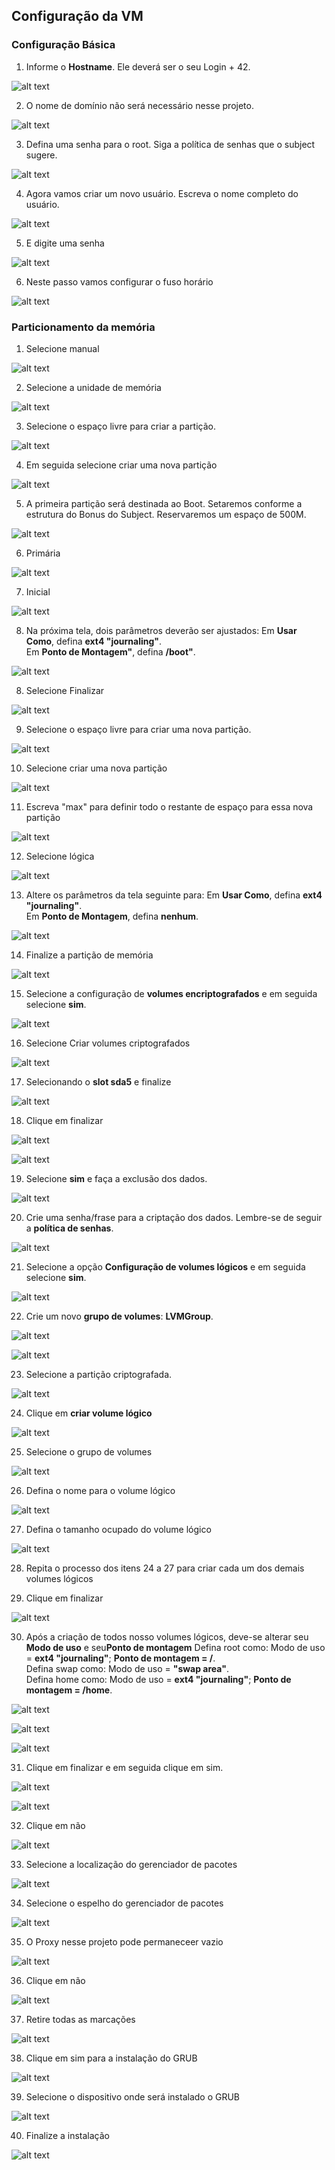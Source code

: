 ## Configuração da VM

### Configuração Básica

1. Informe o <b>Hostname</b>. Ele deverá ser o seu Login + 42.

![alt text](https://user-images.githubusercontent.com/82785772/136550067-b2c83493-613f-4d94-8f63-417c9e67ea3d.png)

2. O nome de domínio não será necessário nesse projeto.

![alt text](https://user-images.githubusercontent.com/82785772/136550144-c367b72a-5a64-443c-9886-7cf3ac7198af.png)

3. Defina uma senha para o root. Siga a política de senhas que o subject sugere.

![alt text](https://user-images.githubusercontent.com/82785772/136550617-6859ea60-e521-4eaf-8e41-e7cfa2e63705.png)

4. Agora vamos criar um novo usuário. Escreva o nome completo do usuário.

![alt text](https://user-images.githubusercontent.com/82785772/136550803-c4c55a4a-7c78-448b-a60d-b3dec7c5bd83.png)

5. E digite uma senha

![alt text](https://user-images.githubusercontent.com/82785772/136550862-d74698b3-52f0-498b-b5af-c20c5be80584.png)

6. Neste passo vamos configurar o fuso horário

![alt text](https://user-images.githubusercontent.com/82785772/136551018-fa4378d4-b2b7-4453-a38d-c4bbc2568c12.png)

### Particionamento da memória

1. Selecione manual

![alt text](https://user-images.githubusercontent.com/82785772/136551102-35e56aab-10bf-4676-9c51-130f72ca67b4.png)

2. Selecione a unidade de memória

![alt text](https://user-images.githubusercontent.com/82785772/136551254-df0d978a-a8db-4858-951b-f74dacdb3862.png)

3. Selecione o espaço livre para criar a partição. 

![alt text](https://user-images.githubusercontent.com/82785772/136551406-3f0b0b9c-263f-4c40-b222-14dc77b4eda6.png)

4. Em seguida selecione criar uma nova partição

![alt text](https://user-images.githubusercontent.com/82785772/136551458-3f43c36d-f79a-4311-8b4c-0627175b098e.png)

5. A primeira partição será destinada ao Boot. Setaremos conforme a estrutura do Bonus do Subject. Reservaremos um espaço de 500M.

![alt text](https://user-images.githubusercontent.com/82785772/136551651-67fac43f-ed2b-4d67-bd04-1630c93c37c3.png)

6. Primária

![alt text](https://user-images.githubusercontent.com/82785772/136551689-bcb8600c-3f57-48f4-a9f0-ebf37c1effd6.png)

7. Inicial

![alt text](https://user-images.githubusercontent.com/82785772/136551722-be4c467f-5461-4074-a0a7-935260a3f1bd.png)

8. Na próxima tela, dois parâmetros deverão ser ajustados:
Em <b>Usar Como</b>, defina <b>ext4 "journaling"</b>.<br>
Em <b>Ponto de Montagem"</b>, defina <b>/boot"</b>.

![alt text](https://user-images.githubusercontent.com/82785772/136551841-2292350a-d963-43a7-a6eb-c936455c854f.png)

8. Selecione Finalizar

![alt text](https://user-images.githubusercontent.com/82785772/136551976-bb7f4e8a-6b29-4b0e-9a1b-9647fba64c53.png)

9. Selecione o espaço livre para criar uma nova partição.

![alt text](https://user-images.githubusercontent.com/82785772/136552026-61ae83e1-fec5-418f-b1c5-8ede5bfc2cbf.png)

10. Selecione criar uma nova partição

![alt text](https://user-images.githubusercontent.com/82785772/136552065-ace3c921-4f82-477b-a4fc-52d05afd8a1a.png)

11. Escreva "max" para definir todo o restante de espaço para essa nova partição

![alt text](https://user-images.githubusercontent.com/82785772/136552139-5b2912a7-e03d-4e1d-8fbf-2325fd01a834.png)

12. Selecione lógica

![alt text](https://user-images.githubusercontent.com/82785772/136552176-3d0e4e1d-050f-4ed8-8f6e-c6365ee6a45a.png)

13. Altere os parâmetros da tela seguinte para:
Em <b>Usar Como</b>, defina <b>ext4 "journaling"</b>.<br>
Em <b>Ponto de Montagem</b>, defina <b>nenhum</b>.

![alt text](https://user-images.githubusercontent.com/82785772/136552257-f926146d-c588-47d5-9133-342f7681469a.png)

14. Finalize a partição de memória

![alt text](https://user-images.githubusercontent.com/82785772/136552330-04b3ea61-5a99-453b-bf97-03dbe38d18f2.png)

15. Selecione a configuração de <b>volumes encriptografados</b> e em seguida selecione <b>sim</b>.

![alt text](https://user-images.githubusercontent.com/82785772/136552434-0763b7cb-1014-4e75-8dc9-b37e05c02ac1.png)

16. Selecione Criar volumes criptografados

![alt text](https://user-images.githubusercontent.com/82785772/136552584-796e0334-5999-45aa-992a-fa0ec111e9ce.png)

17. Selecionando o <b>slot sda5</b> e finalize

![alt text](https://user-images.githubusercontent.com/82785772/136552648-e715589d-973e-4252-bf60-41452bcb5011.png)

18. Clique em finalizar

![alt text](https://user-images.githubusercontent.com/82785772/136552731-381da4e7-118a-47be-badb-931e9bae813f.png)

![alt text](https://user-images.githubusercontent.com/82785772/136552777-9a2c9873-e8a4-469d-9adb-eee3c9ae90c7.png)

19. Selecione <b>sim</b> e faça a exclusão dos dados.

![alt text](https://user-images.githubusercontent.com/82785772/136552836-f063c5e4-df65-4efe-9670-550f8817fbac.png)

20. Crie uma senha/frase para a criptação dos dados. Lembre-se de seguir a <b>política de senhas</b>.

![alt text](https://user-images.githubusercontent.com/82785772/136555188-8f93f984-6005-4f21-ad11-1165a915d2b4.png)

21. Selecione a opção <b>Configuração de volumes lógicos</b> e em seguida selecione <b>sim</b>.

![alt text](https://user-images.githubusercontent.com/82785772/136555493-df677dae-705e-4369-92bd-aad2c28cb0e1.png)

22. Crie um novo <b>grupo de volumes</b>: <b>LVMGroup</b>.

![alt text](https://user-images.githubusercontent.com/82785772/136555670-2e93f591-ae81-4034-bf3a-28cafd6e0e88.png)

![alt text](https://user-images.githubusercontent.com/82785772/136556019-3a88c6ee-a7f0-4b12-b92d-8a2dd6ef79c9.png)

23. Selecione a partição criptografada.<br>

![alt text](https://user-images.githubusercontent.com/82785772/136556110-c06b5407-d7cd-4226-8b97-5a67fa903ab7.png)

24. Clique em <b>criar volume lógico</b>

![alt text](https://user-images.githubusercontent.com/82785772/136556173-ba153ece-80fa-4eb1-a389-e065d8779053.png)

25. Selecione o grupo de volumes

![alt text](https://user-images.githubusercontent.com/82785772/136556215-c55467d2-45e1-4140-85a6-68afc2e72d94.png)

26. Defina o nome para o volume lógico

![alt text](https://user-images.githubusercontent.com/82785772/136556781-6f27d45f-af48-4ffe-a1cf-d0590ee5a399.png)

27. Defina o tamanho ocupado do volume lógico

![alt text](https://user-images.githubusercontent.com/82785772/136557085-60ab7a27-850b-43cf-b050-4346fcd8a4cb.png)

28. Repita o processo dos itens 24 a 27 para criar cada um dos demais volumes lógicos

29. Clique em finalizar

![alt text](https://user-images.githubusercontent.com/82785772/136557910-397f3477-a167-4a3a-b21a-eac789b87afb.png)

30. Após a criação de todos nosso volumes lógicos, deve-se alterar seu <b>Modo de uso</b> e seu<b>Ponto de montagem</b>
Defina root como: Modo de uso = <b>ext4 "journaling"</b>; <b>Ponto de montagem = /</b>.<br>
Defina swap como: Modo de uso = <b>"swap area"</b>.<br>
Defina home como: Modo de uso = <b>ext4 "journaling"</b>; <b>Ponto de montagem = /home</b>.

![alt text](https://user-images.githubusercontent.com/82785772/136558144-cd9b9ed8-8728-4010-9653-136437e5a224.png)

![alt text](https://user-images.githubusercontent.com/82785772/136558404-119fd22d-a65a-4f07-a2d6-6358967cd3e8.png)

![alt text](https://user-images.githubusercontent.com/82785772/136558531-193ebab2-9118-4981-9f1f-4a86b166bb7c.png)

31. Clique em finalizar e em seguida clique em sim.

![alt text](https://user-images.githubusercontent.com/82785772/136559512-7ec023c7-be64-4b7e-b3ff-456cc0e9d03d.png)

![alt text](https://user-images.githubusercontent.com/82785772/136560590-c8e0cf41-7beb-46cf-8e66-a0d5a7aac138.png)

32. Clique em não

![alt text](https://user-images.githubusercontent.com/82785772/136578558-fdf40607-617a-4c5c-bc16-1862d5df93d2.png)

33. Selecione a localização do gerenciador de pacotes

![alt text](https://user-images.githubusercontent.com/82785772/136578618-2a987d7a-8e5e-4b27-915e-c66167d62b54.png)

34. Selecione o espelho do gerenciador de pacotes

![alt text](https://user-images.githubusercontent.com/82785772/136582899-f896a260-6a58-44dd-b2e7-de861f86cc7e.png)

35. O Proxy nesse projeto pode permaneceer vazio

![alt text](https://user-images.githubusercontent.com/82785772/136582976-2bbaa7e0-f6aa-49f6-98de-d9de061c10f1.png)

36. Clique em não

![alt text](https://user-images.githubusercontent.com/82785772/136585259-4abcdcd3-256e-4efa-a2cd-a7ae0060796f.png)

37. Retire todas as marcações

![alt text](https://user-images.githubusercontent.com/82785772/136585483-ce5d453d-b18e-44da-99a8-1a409c663776.png)

38. Clique em sim para a instalação do GRUB 

![alt text](https://user-images.githubusercontent.com/82785772/136585889-f8174a96-cb90-4f02-a081-4043d214ddc0.png)

39. Selecione o dispositivo onde será instalado o GRUB

![alt text](https://user-images.githubusercontent.com/82785772/136586361-8f28255b-d97f-4ed7-bc5c-92853a3039a4.png)

40. Finalize a instalação

![alt text](https://user-images.githubusercontent.com/82785772/136586555-1bf0dcd2-6d5b-4886-86ef-7be4f6f97d0c.png)



